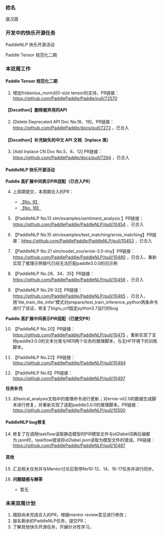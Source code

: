 ### 姓名

唐汉霖

### 开发中的快乐开源任务

PaddleNLP 快乐开源活动

Paddle Tensor 规范化二期

### 本双周工作

#### Paddle Tensor 规范化二期

1. 增加frobenius_norm对0-size tensor的支持，PR链接：https://github.com/PaddlePaddle/Paddle/pull/72570

#### 【Docathon】删除被弃用的API
    
2. [Delete Deprecated API Doc No.18、19]，PR链接：https://github.com/PaddlePaddle/docs/pull/7273 ，已合入

#### 【Docathon】补充缺失的中文 API 文档（Inplace 类）
3. [Add Inplace CN Doc No.5、6、12] PR链接：https://github.com/PaddlePaddle/docs/pull/7294 ，已合入

#### PaddleNLP 快乐开源活动
**Paddle 高扩展中间表示PIR适配（已合入PR）**

4. 上周期提交，本周期合入的PR：
    * [【No. 9】](https://github.com/PaddlePaddle/PaddleNLP/pull/10445)
    * [【No. 18】](https://github.com/PaddlePaddle/PaddleNLP/pull/10422)

5. 【PaddleNLP No.13 slm/examples/sentiment_analysis	】PR链接：https://github.com/PaddlePaddle/PaddleNLP/pull/10454 ，已合入
   
6. 【PaddleNLP No.15 slm/examples/text_matching/ernie_matching】PR链接：https://github.com/PaddlePaddle/PaddleNLP/pull/10453 ，已合入

7. 【PaddleNLP No.21 slm/model_zoo/ernie-3.0-tiny】PR链接：https://github.com/PaddlePaddle/PaddleNLP/pull/10480 ，已合入，重新实现了推理示例替代已经无法匹配paddle3.0.0的旧示例

8. 【PaddleNLP No.28、34、35】PR链接：https://github.com/PaddlePaddle/PaddleNLP/pull/10456 ，已合入

9. 【PaddleNLP No.29-32】PR链接：https://github.com/PaddlePaddle/PaddleNLP/pull/10465 ，已合入，用'lite_train_lite_infer'模式对prepare/test_train_inference_python两条命令进行了验证，修复了bigru_crf固定python3.7运行的bug

**Paddle 高扩展中间表示PIR适配（已提交PR）**

10. 【PaddleNLP No.20】PR链接：https://github.com/PaddlePaddle/PaddleNLP/pull/10475 ，重新实现了支持paddle3.0.0的文本分类与NER两个任务的推理脚本，与无HF环境下的训练脚本。

11. 【PaddleNLP No.22】PR链接：https://github.com/PaddlePaddle/PaddleNLP/pull/10484

12. 【PaddleNLP No.6】PR链接：https://github.com/PaddlePaddle/PaddleNLP/pull/10497

**任务补充**

13. 对lexical_analysis文档中的推理命令进行更新；对ernie-vil2.0的数据生成脚本进行修复，并重新实现了适配paddle3.0.0的推理脚本。PR链接：https://github.com/PaddlePaddle/PaddleNLP/pull/10500

#### PaddleNLP bug修复
14. 修复了在调用taskflow读取静态模型时PIR模型文件与id2label词典后缀都为.json时，taskflow错误将id2label.json读取为模型文件的错误。PR链接：https://github.com/PaddlePaddle/PaddleNLP/pull/10487

#### 其他
15. 汇总相关任务并与Mentor讨论后暂停No10-12、14、16-17任务并进行同步。

3. **问题疑惑与解答**

   - 暂无


### 未来双周计划

1. 跟踪尚未完成合入的PR，根据mentor review意见进行修改；
2. 报名剩余的PaddleNLP任务，提交PR；
3. 了解其他快乐开源任务，开展针对性学习。